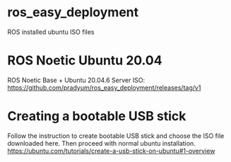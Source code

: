 # ros_easy_deployment

ROS installed ubuntu ISO files

# ROS Noetic Ubuntu 20.04

ROS Noetic Base + Ubuntu 20.04.6 Server ISO: https://github.com/pradyum/ros_easy_deployment/releases/tag/v1


# Creating a bootable USB stick

Follow the instruction to create bootable USB stick and choose the ISO file downloaded here. Then proceed with normal ubuntu installation.
https://ubuntu.com/tutorials/create-a-usb-stick-on-ubuntu#1-overview
